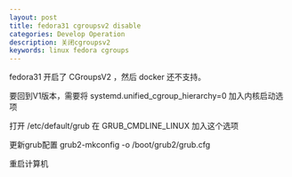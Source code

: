 ```yaml
---
layout: post
title: fedora31 cgroupsv2 disable
categories: Develop Operation
description: 关闭cgroupsv2
keywords: linux fedora cgroups
---
```


fedora31 开启了 CGroupsV2 ，然后 docker 还不支持。

要回到V1版本，需要将 systemd.unified_cgroup_hierarchy=0 加入内核启动选项

打开 /etc/default/grub 在 GRUB_CMDLINE_LINUX 加入这个选项

更新grub配置 grub2-mkconfig -o /boot/grub2/grub.cfg

重启计算机